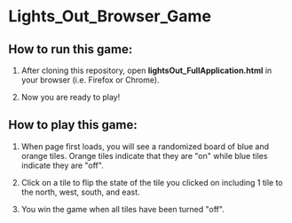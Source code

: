 # Lights_Out_Browser_Game

## How to run this game:

1. After cloning this repository, open **lightsOut_FullApplication.html** in your browser (i.e. Firefox or Chrome).

2. Now you are ready to play!

## How to play this game:

1. When page first loads, you will see a randomized board of blue and orange tiles. Orange tiles indicate that they are "on" while blue tiles indicate they are "off".

2. Click on a tile to flip the state of the tile you clicked on including 1 tile to the north, west, south, and east.

3. You win the game when all tiles have been turned "off".

